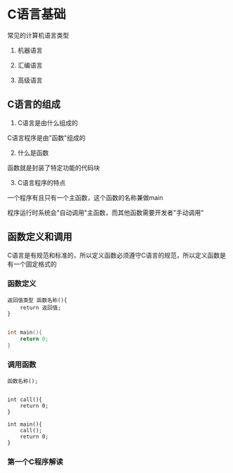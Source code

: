 # C语言基础

常见的计算机语言类型

1. 机器语言

2. 汇编语言

3. 高级语言

## C语言的组成

1. C语言是由什么组成的

C语言程序是由"函数"组成的

2. 什么是函数

函数就是封装了特定功能的代码块

3. C语言程序的特点

一个程序有且只有一个主函数，这个函数的名称兼做main

程序运行时系统会"自动调用"主函数，而其他函数需要开发者"手动调用"

## 函数定义和调用

C语言是有规范和标准的，所以定义函数必须遵守C语言的规范，所以定义函数是有一个固定格式的

### 函数定义
```
返回值类型 函数名称(){
    return 返回值;
}

```

```c

int main(){
    return 0;
}

```

### 调用函数

```
函数名称();

```

```

int call(){
    return 0;
}

int main(){
    call();
    return 0;
}

```

### 第一个C程序解读

